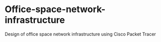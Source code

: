# Office-space-network-infrastructure
Design of office space network infrastructure using Cisco Packet Tracer
